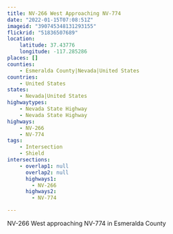 ```yaml
---
title: NV-266 West Approaching NV-774
date: "2022-01-15T07:08:51Z"
imageid: "390745348131293155"
flickrid: "51836507689"
location:
    latitude: 37.43776
    longitude: -117.285286
places: []
counties:
    - Esmeralda County|Nevada|United States
countries:
    - United States
states:
    - Nevada|United States
highwaytypes:
    - Nevada State Highway
    - Nevada State Highway
highways:
    - NV-266
    - NV-774
tags:
    - Intersection
    - Shield
intersections:
    - overlap1: null
      overlap2: null
      highways1:
        - NV-266
      highways2:
        - NV-774

---
```

NV-266 West approaching NV-774 in Esmeralda County